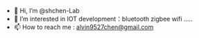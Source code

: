 - 👋 Hi, I’m @shchen-Lab
- 👀 I’m interested in IOT development：bluetooth zigbee wifi .....
- 📫 How to reach me : alvin9527chen@gmail.com

<!---
shchen-Lab/shchen-Lab is a ✨ special ✨ repository because its `README.md` (this file) appears on your GitHub profile.
You can click the Preview link to take a look at your changes.
--->

